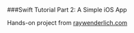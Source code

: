 ###Swift Tutorial Part 2: A Simple iOS App

Hands-on project from [raywenderlich.com](http://www.raywenderlich.com/74904/swift-tutorial-part-2-simple-ios-app)
